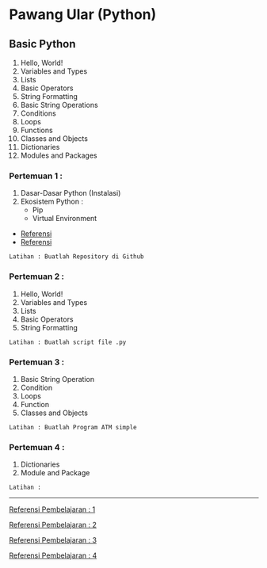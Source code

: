 # Pawang Ular (Python)


## Basic Python
1. Hello, World!
2. Variables and Types
3. Lists
4. Basic Operators
5. String Formatting
6. Basic String Operations
7. Conditions
8. Loops
9. Functions
10. Classes and Objects
11. Dictionaries
12. Modules and Packages


### Pertemuan 1 : 
  1. Dasar-Dasar Python (Instalasi)
  2. Ekosistem Python :
      - Pip
      - Virtual Environment
      
  - [Referensi](https://www.tecmint.com/install-pip-in-linux/)
  - [Referensi](https://docs.python-guide.org/dev/virtualenvs/)
      
  `Latihan : Buatlah Repository di Github`

### Pertemuan 2 :
  1. Hello, World!
  2. Variables and Types
  3. Lists
  4. Basic Operators
  5. String Formatting

  `Latihan : Buatlah script file .py`
  
### Pertemuan 3 :
  1. Basic String Operation
  2. Condition
  3. Loops
  4. Function
  5. Classes and Objects
  
  `Latihan : Buatlah Program ATM simple`
  
### Pertemuan 4 :
  1. Dictionaries
  2. Module and Package
  
  `Latihan : `
 
---

[Referensi Pembelajaran : 1](https://github.com/praxis-academy/akademik/tree/master/kurikulum/enterprise-python)

[Referensi Pembelajaran : 2](https://docs.python.org/3.8/tutorial/interpreter.html)

[Referensi Pembelajaran : 3](https://www.learnpython.org/)

[Referensi Pembelajaran : 4](https://blog.miguelgrinberg.com/post/the-flask-mega-tutorial-part-i-hello-world)

